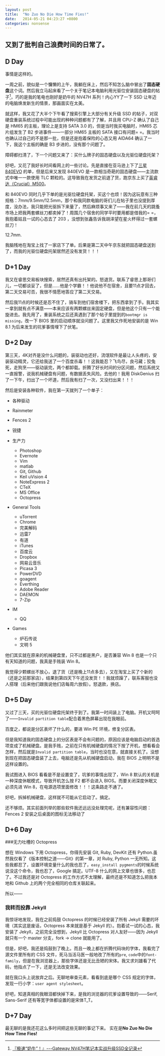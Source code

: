 ```yaml
---
layout: post
title:  "No Zuo No Die How Time Fies!"
date:   2014-05-21 04:23:27 +0800
categories: nonsense
---
```


又到了批判自己浪费时间的日常了。
---

## D Day
事情是这样的。

一周之前，貌似是一个慵懒的上午，我躺在床上，然后不知怎么脑中冒出了**固态硬盘**这个词。然后我立马起床看了一个关于笔记本电脑利用光驱位安装固态硬盘的帖子[^1]，巧的是我的笔电也刚好是奶牛的 NV47H 系列！内心YY了一下 SSD 让年迈的电脑焕发新生的情景，那画面实在太美。

就这样，我又花了大半个下午看了搜索引擎上大部分有关升级 SSD 的帖子，对双硬盘重装系统过程中可能出现的种种问题都有了了解，并且用 CPU-Z 确认了自己是 HM65 的主板，理论上是支持 SATA 3.0 的，但是当时我买电脑时，HM65 芯片组发生了 B2 步进事件——一部分 HM65 主板的 SATA 接口有问题= =。我当时也确认过自己的不是那一批，但是还是抱着保险的心态又用 AIDA64 确认了一下，我这个主板的确是 B3 步进的，没有那个问题了。

障碍都扫清了，下一个问题又来了：买什么牌子的固态硬盘以及光驱位硬盘托架？

好吧，又花了我好长时间看网上的一些讨论。先是直接在亚马逊上下了[三星 840EVO][1] 的单，但是后来又发现 840EVO 是一款相当奇葩的固态硬盘——主流款式中唯一一款使用 TLC 颗粒的。这导致我在发货之前退了货，跑京东上买了[英睿达（Crucial）M500][2]。

和 840EVO 同时几乎下单的是光驱位硬盘托架，买这个也烦！因为这玩意有三种规格：7mm/9.5mm/12.5mm，那个和我同款电脑的哥们儿在帖子里也没提到厚度，没办法，我只能把光驱拆下来量了，然后麻烦事又来了——我在前几天的跳蚤市场上把我两套螺丝刀都卖掉了！周围几个宿舍的同学平时要用都是借我的= =，我抱着姑且一试的心态去了 203 ，没想到张鑫告诉我胡泽望在星火杯得过一套螺丝刀！

12.7mm.

我脑残地在淘宝上找了一家店下了单。后果是第二天中午京东就把固态硬盘送到了，而我的光驱位硬盘托架居然还没有发货！！！

## D+1 Day

我又在睿思交易板块搜索，居然还真有出托架的。怒退货。联系了睿思上那哥们儿，一切都谈妥了，但是……他是个学霸！！他说他不在宿舍，且要11点才回去，第二天交易可否，我很不情愿地答应了第二天交易。

然后我11点的时候还是忍不住了，骑车到他们宿舍楼下，把东西拿到了手。我其实一拿到就有点不满意——本来应该有两颗螺丝来固定硬盘，但是他这个只有一个能旋进去。我先用了，重装系统之后还真遇到了那个帖子里提到的`bootmgr is missing`，改一下 BIOS 里的启动顺序就没问题了。这里我又作死地安装的是 Win 8.1 为后来发生的坑爹事情埋下了伏笔。

## D+2 Day

第三天，4K对齐是没什么问题的，装驱动也还好，流氓软件是最让人头疼的，安装驱动精灵，它还给我送了一个百度杀毒！！这我能忍？飞鸟尽，良弓藏；狡兔死，走狗烹——驱动装完，两个都卸载。折腾了好长时间的分区问题，然后系统又一直报警，说我机械硬盘有问题，有数据丢失风险。去他的！我用 DiskGenius 扫了一下午，扫出了一个坏道，然后我有扫了一次，又没扫出来！！！

然后是安装各种软件，我在第一天就列了一个单子：

- 各种驱动
- Rainmeter
- Fences 2
- 锐捷
- 生产力
	- Photoshop
	- Evernote
	- Vim
	- matlab
	- Git, Github
	- Keil uVision 4
	- NoteExpress 2
	- CTeX
	- MS Office
	- Octopress

- General Tools
	- uTorrent
	- Chrome
	- 完美解码
	- 迅雷7
	- 有道
	- iTunes
	- 百度云
	- Dropbox
	- 网易云音乐
	- Picasa 3
	- PowerDVD
	- goagent
	- Everthing
	- Adobe Reader
	- DAEMON
	- 7-Zip

- IM
	- QQ

- Games
	- 炉石传说
	- 文明 5

他们其实就在原来的机械硬盘里，只不过都是黑户，是否兼容 Win 8 也是一个只有天知道的问题，我真是手贱装 Win 8。

我觉得少颗螺丝不放心，退了货（还是晚上11点多去），又在淘宝上买了个新的（还是之前那家店），结果到第四天下午还没发货！！我就烦躁了，联系客服也没人搭理（后来他们跟我说他们店每周六放假）。怒退款，换店。

## D+5 Day

又过了三天，买的光驱位硬盘托架终于到了。我第一时间装上了电脑。开机又呵呵了——`Invalid partition table`配合着黑色屏幕出现在我眼前。

百度之，都说是分区表坏了什么的，要进 Win PE 环境，修复分区表。

但是我知道我的固态硬盘上的分区表是不会有问题的，原因应该是电脑启动的首选项变成了机械硬盘。是我手贱，之前在只有机械硬盘的情况下按了开机，想看看会怎样，然后就是`Invalid partition table`，当时也没在意，就直接关机了。没想到现在把固态硬盘装了上去，电脑还是先从机械硬盘启动，我在 BIOS 上明明不是这样设置的。

我试图进入 BIOS 看看是不是设置变了，坑爹的事情出现了，Win 8 默认的关机是一种深度休眠模式，导致开机怎么按 F2 都不会进入 BIOS。而要关闭深度休眠又必须先进 Win 8，在电源选项里面修改！！！这条路走不通了。

好吧，拆掉机械硬盘，这样就不可能从它启动了。搞定。

还不够烦。其实前面列举的那些软件我还远远没处理完呢，还有兼容性问题：Fences 2 安装之后桌面的图标无法移动了

## D+6 Day
###无力吐槽的 Octopress

想在 Windows 下用 Octopress，你得先安装 Git, Ruby, DevKit 还有 Python.虽然我仅看了《版本控制之道——Git》的第一章，对 Ruby, Python 一无所知。这些我都忍了，设置环境变量什么的我也忍了，`easy_install pygments`的时候系统说没这个命令，我也忍了，Google 搞定。UTF-8 什么的网上文章也很多，也忍了。不过我还是对 Octopress 的工作方式不太理解，最终还是不知道怎么把我本地和 Github 上的两个完全相同的仓库关联起来。

所以——

### 我转而投靠 Jekyll

我惊讶地发现，我在之前捣鼓 Octopress 的时候已经安装了所有 Jekyll 需要的环境（其实这是废话，Octopress 本来就是基于 Jekyll 的）。抱着试一试的心态，我安装了 Jekyll，之前完全没想到，Jekyll 比 Octopress 对人友好——因为 Jekyll 就只有一个 master 分支，fork -> clone 就能用了。

但是，好吧，我还是捣鼓到了晚上。而且一晚上都在折腾代码块的字体，我看完了源文件里所有的 CSS 文件，死马当活马医一般地改了所有的`pre`, `code`中的`font-family`，但是在我浏览器上，那些字体还是无比丑陋的宋体。我又求刘雄看了代码，他指点了一下，还是无法改变效果。

就在我口头上说放弃之后。无聊地审查元素，看看到底是哪个 CSS 规定的字体，发现一行小字：`user agent stylesheet`。

好吧，知道真相的我眼泪都快掉下来，是我的浏览器的坑爹设置导致的——Serif, Sans-Serif 还有等宽字体都设置的是宋体T_T。

## D+7 Day

最无聊的是我还花这么多时间把这些无聊的事记下来。
实在是**No Zuo No Die How Time Fies!**





[^1]: [『极速“奶牛”！』---Gateway NV47H笔记本实战升级SSD全记录](http://bbs.dgtle.com/thread-25208-1-1.html)


  [1]: http://www.amazon.cn/SAMSUNG-%E4%B8%89%E6%98%9F-840EVO%E7%B3%BB%E5%88%97-120G-2-5%E8%8B%B1%E5%AF%B8-SATA3-SSD%E5%9B%BA%E6%80%81%E7%A1%AC%E7%9B%98/dp/B00E3W15P0/ref=sr_1_2?ie=UTF8&qid=1400610696&sr=8-2&keywords=%E5%9B%BA%E6%80%81%E7%A1%AC%E7%9B%98
  [2]: http://item.jd.com/918607.html

